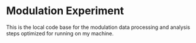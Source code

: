 # Modulation Experiment

This is the local code base for the modulation data processing and analysis steps optimized for running on my machine.